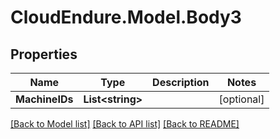 # CloudEndure.Model.Body3
## Properties

Name | Type | Description | Notes
------------ | ------------- | ------------- | -------------
**MachineIDs** | **List&lt;string&gt;** |  | [optional] 

[[Back to Model list]](../README.md#documentation-for-models) [[Back to API list]](../README.md#documentation-for-api-endpoints) [[Back to README]](../README.md)

